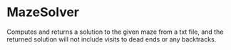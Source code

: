 # MazeSolver
Computes and returns a solution to the given maze from a txt file, and the returned solution will not include visits to dead ends or any backtracks.

